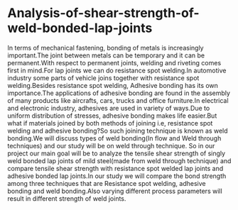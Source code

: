 # Analysis-of-shear-strength-of-weld-bonded-lap-joints
 In terms of mechanical fastening, bonding of metals is increasingly important.The
 joint between metals can be temporary and it can be permanent.With respect to
 permanent joints, welding and riveting comes first in mind.For lap joints we can do
 resistance spot welding.In automotive industry some parts of vehicle joins together
 with resistance spot welding.Besides resistance spot welding, Adhesive bonding has
 its own importance.The applications of adhesive bonding are found in the assembly
 of many products like aircrafts, cars, trucks and office furniture.In electrical and
 electronic industry, adhesives are used in variety of ways.Due to uniform distribution
 of stresses, adhesive bonding makes life easier.But what if materials joined by both
 methods of joining i.e, resistance spot welding and adhesive bonding?So such joining
 technique is known as weld bonding.We will discuss types of weld bonding(In flow
 and Weld through techniques) and our study will be on weld through technique.
 So in our project our main goal will be to analyze the tensile shear strength of singly
 weld bonded lap joints of mild steel(made from weld through technique) and
 compare tensile shear strength with resistance spot welded lap joints and adhesive
 bonded lap joints.In our study we will compare the bond strength among three
 techniques that are Resistance spot welding, adhesive bonding and weld
 bonding.Also varying different process parameters will result in different strength
 of weld joints.
